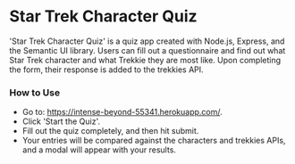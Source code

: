 # Star Trek Character Quiz
'Star Trek Character Quiz' is a quiz app created with Node.js, Express, and the Semantic UI library. Users can fill out a questionnaire and find out what Star Trek character and what Trekkie they are most like. Upon completing the form, their response is added to the trekkies API.

### How to Use
* Go to: https://intense-beyond-55341.herokuapp.com/.
* Click 'Start the Quiz'.
* Fill out the quiz completely, and then hit submit.
* Your entries will be compared against the characters and trekkies APIs, and a modal will appear with your results.

